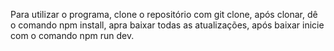 Para utilizar o programa, clone o repositório com git clone, após clonar, dê o comando npm install, apra baixar todas as atualizações, após baixar inicie com o comando npm run dev.